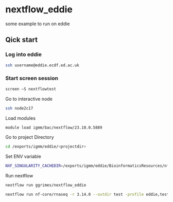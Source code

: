 # nextflow_eddie
some example to run on eddie


## Qick start

### Log into eddie​

```bash
ssh username@eddie.ecdf.ed.ac.uk​
```

### Start screen session​


```bash
screen –S nextflowtest​
```

Go to interactive node​

```bash
ssh node2c17​
```
Load modules​

```bash
module load igmm/bac/nextflow/23.10.0.5889​
```

Go to project Directory​

```bash
cd /exports/igmm/eddie/<projectdir>​
```

Set ENV variable​


```bash
NXF_SINGULARITY_CACHEDIR=/exports/igmm/eddie/BioinformaticsResources/nfcore/singularity-images​
```
Run nextflow​

```bash
nextflow run ggrimes/nextflow_eddie   
```

```bash
nextflow run nf-core/rnaseq -r 3.14.0 --outdir test -profile eddie,test
```
